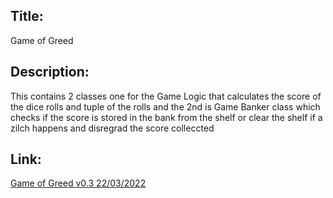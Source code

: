 ## Title:
Game of Greed

## Description:
This contains 2 classes one for the Game Logic that calculates the score of the dice rolls and tuple of the rolls
and the 2nd is Game Banker class which checks if the score is stored in the bank from the shelf or clear the shelf if a zilch happens and disregrad the score colleccted

## Link:
[Game of Greed v0.3 22/03/2022](https://github.com/ayat93a/Game-of-Greed/pull/26)